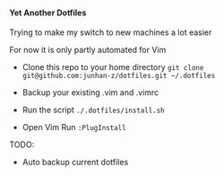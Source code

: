 #### Yet Another Dotfiles

Trying to make my switch to new machines a lot easier 

For now it is only partly automated for Vim

* Clone this repo to your home directory
`git clone git@github.com:junhan-z/dotfiles.git ~/.dotfiles`

* Backup your existing .vim and .vimrc 

* Run the script
`./.dotfiles/install.sh`

* Open Vim
Run `:PlugInstall`

TODO:
* Auto backup current dotfiles

